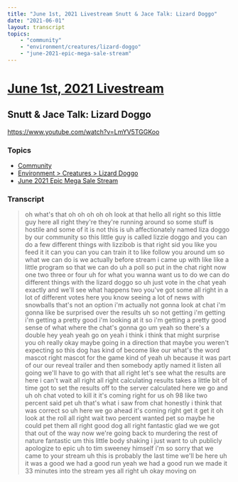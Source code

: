 ```yaml
---
title: "June 1st, 2021 Livestream Snutt & Jace Talk: Lizard Doggo"
date: "2021-06-01"
layout: transcript
topics:
    - "community"
    - "environment/creatures/lizard-doggo"
    - "june-2021-epic-mega-sale-stream"
---
```

# [June 1st, 2021 Livestream](../2021-06-01.md)
## Snutt & Jace Talk: Lizard Doggo
https://www.youtube.com/watch?v=LmYV5TGGKoo

### Topics
* [Community](../topics/community.md)
* [Environment > Creatures > Lizard Doggo](../topics/environment/creatures/lizard-doggo.md)
* [June 2021 Epic Mega Sale Stream](../topics/june-2021-epic-mega-sale-stream.md)

### Transcript

> oh what's that oh oh oh oh oh look at that hello all right so this little guy here all right they're they're running around so some stuff is hostile and some of it is not this is uh affectionately named liza doggo by our community so this little guy is called lizzie doggo and you can do a few different things with lizzibob is that right sid you like you feed it it can you can you can train it to like follow you around um so what we can do is we actually before stream i came up with like like a little program so that we can do uh a poll so put in the chat right now one two three or four uh for what you wanna want us to do we can do different things with the lizard doggo so uh just vote in the chat yeah exactly and we'll see what happens two you've got some all right in a lot of different votes here you know seeing a lot of news with snowballs that's not an option i'm actually not gonna look at chat i'm gonna like be surprised over the results uh so not getting i'm getting i'm getting a pretty good i'm looking at it so i'm getting a pretty good sense of what where the chat's gonna go um yeah so there's a double hey yeah yeah go on yeah i think i think that might surprise you oh really okay maybe going in a direction that maybe you weren't expecting so this dog has kind of become like our what's the word mascot right mascot for the game kind of yeah uh because it was part of our our reveal trailer and then somebody aptly named it listen all going we'll have to go with that all right let's see what the results are here i can't wait all right all right calculating results takes a little bit of time got to set the results off to the server calculated here we go and uh oh chat voted to kill it it's coming right for us oh 98 like two percent said pet uh that's what i saw from chat honestly i think that was correct so uh here we go ahead it's coming right get it get it oh look at the roll all right wait two percent wanted pet so maybe he could pet them all right good dog all right fantastic glad we we got that out of the way now we're going back to murdering the rest of nature fantastic um this little body shaking i just want to uh publicly apologize to epic uh to tim sweeney himself i'm so sorry that we came to your stream uh this is probably the last time we'll be here uh it was a good we had a good run yeah we had a good run we made it 33 minutes into the stream yes all right uh okay moving on

